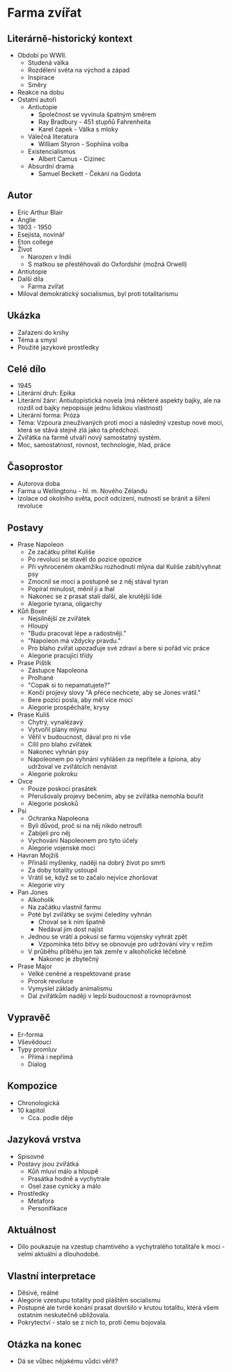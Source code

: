 # Farma zvířat

## Literárně-historický kontext
- Období po WWII.
    - Studená válka
    - Rozdělení světa na východ a západ
    - Inspirace
    - Směry
- Reakce na dobu
- Ostatní autoři
    - Antiutopie
        - Společnost se vyvinula špatným směrem
        - Ray Bradbury - 451 stupňů Fahrenheita
        - Karel čapek - Válka s mloky
    - Válečná literatura
        - William Styron - Sophiina volba
    - Existencialismus
        - Albert Camus - Cizinec
    - Absurdní drama
        - Samuel Beckett - Čekání na Godota

## Autor
- Eric Arthur Blair
- Anglie
- 1903 - 1950
- Esejista, novinář
- Eton college
- Život
    - Narozen v Indii
    - S matkou se přestěhovali do Oxfordshir (možná Orwell)
- Antiutopie
- Další díla
     - Farma zvířat
- Miloval demokratický socialismus, byl proti totalitarismu

## Ukázka
- Zařazení do knihy
- Téma a smysl
- Použité jazykové prostředky

## Celé dílo
- 1945
- Literární druh: Epika
- Literární žánr: Antiutopistická novela (má některé aspekty bajky, ale na rozdíl od bajky nepopisuje jednu lidskou vlastnost)
- Literární forma: Próza
- Téma: Vzpoura zneužívaných proti moci a následný vzestup nové moci, která se stává stejně zlá jako ta předchozí.
- Zvířátka na farmě utváří nový samostatný systém.
- Moc, samostatnost, rovnost, technologie, hlad, práce

## Časoprostor
- Autorova doba
- Farma u Wellingtonu - hl. m. Nového Zélandu
- Izolace od okolního světa, pocit odcizení, nutnosti se bránit a šíření revoluce

## Postavy
- Prase Napoleon
    - Ze začátku přítel Kuliše
    - Po revoluci se stavěl do pozice opozice
    - Při vyhroceném okamžiku rozhodnutí mlýna dal Kuliše zabít/vyhnat psy
    - Zmocnil se moci a postupně se z něj stával tyran
    - Popíral minulost, měnil ji a lhal
    - Nakonec se z prasat stali další, ale krutější lidé
    - Alegorie tyrana, oligarchy
- Kůň Boxer
    - Nejsilnější ze zvířátek
    - Hloupý
    - "Budu pracovat lépe a radostněji."
    - "Napoleon má vždycky pravdu."
    - Pro blaho zvířat upozaďuje své zdraví a bere si pořád víc práce
    - Alegorie pracující třídy
- Prase Pištík
    - Zástupce Napoleona
    - Prolhané
    - "Copak si to nepamatujete?"
    - Končí projevy slovy "A přece nechcete, aby se Jones vrátil."
    - Bere pozici posla, aby měl více moci
    - Alegorie prospěcháře, krysy
- Prase Kuliš
    - Chytrý, vynalézavý
    - Vytvořil plány mlýnu
    - Věřil v budoucnost, dával pro ni vše
    - Cílil pro blaho zvířátek
    - Nakonec vyhnán psy
    - Napoleonem po vyhnání vyhlášen za nepřítele a špiona, aby udržoval ve zvířátcích nenávist
    - Alegorie pokroku
- Ovce
    - Pouze poskoci prasátek
    - Přerušovaly projevy bečením, aby se zvířátka nemohla bouřit
    - Alegorie poskoků
- Psi
    - Ochranka Napoleona
    - Byli důvod, proč si na něj nikdo netroufl
    - Zabíjeli pro něj
    - Vychováni Napoleonem pro tyto účely
    - Alegorie vojenské moci
- Havran Mojžíš
    - Přináší myšlenky, naději na dobrý život po smrti
    - Za doby totality ustoupil
    - Vrátil se, když se to začalo nejvíce zhoršovat
    - Alegorie víry
- Pan Jones
    - Alkoholik
    - Na začátku vlastnil farmu
    - Poté byl zvířátky se svými čeledíny vyhnán
        - Choval se k nim špatně
        - Nedával jim dost najíst
    - Jednou se vrátí a pokusí se farmu vojensky vyhrát zpět
        - Vzpomínka této bitvy se obnovuje pro udržování víry v režim
    - V průběhu příběhu jen tak zemře v alkoholické léčebně
        - Nakonec je zbytečný
- Prase Major
    - Velké ceněné a respektované prase
    - Prorok revoluce
    - Vymyslel základy animalismu
    - Dal zvířátkům naději v lepší budoucnost a rovnoprávnost

## Vypravěč
- Er-forma
- Vševědoucí
- Typy promluv
    - Přímá i nepřímá
    - Dialog

## Kompozice
- Chronologická
- 10 kapitol
    - Cca. podle děje

## Jazyková vrstva
- Spisovné
- Postavy jsou zvířátka
    - Kůň mluví málo a hloupě
    - Prasátka hodně a vychytrale
    - Osel zase cynicky a málo
- Prostředky
    - Metafora
    - Personifikace

## Aktuálnost
- Dílo poukazuje na vzestup chamtivého a vychytralého totalitáře k moci - velmi aktuální a dlouhodobé.

## Vlastní interpretace
- Děsivé, reálné
- Alegorie vzestupu totality pod pláštěm socialismu
- Postupné ale tvrdé konání prasat dovršilo v krutou totalitu, která všem ostatním neskutečně ubližovala.
- Pokrytectví - stalo se z nich to, proti čemu bojovala.

## Otázka na konec
- Dá se vůbec nějakému vůdci věřit?
